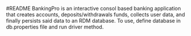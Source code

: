 #README
BankingPro is an interactive consol based banking application that
creates accounts, deposits/withdrawals funds, collects user data,
and finally persists said data to an RDM database.
To use, define database in db.properties file and run driver method.